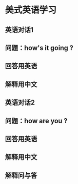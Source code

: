 # 美式英语学习

## 英语对话1

## 问题：how's  it going ?

## 回答用英语

## 解释用中文

## 英语对话2

## 问题：how are  you ?

## 回答用英语

## 解释用中文

## 解释问与答
